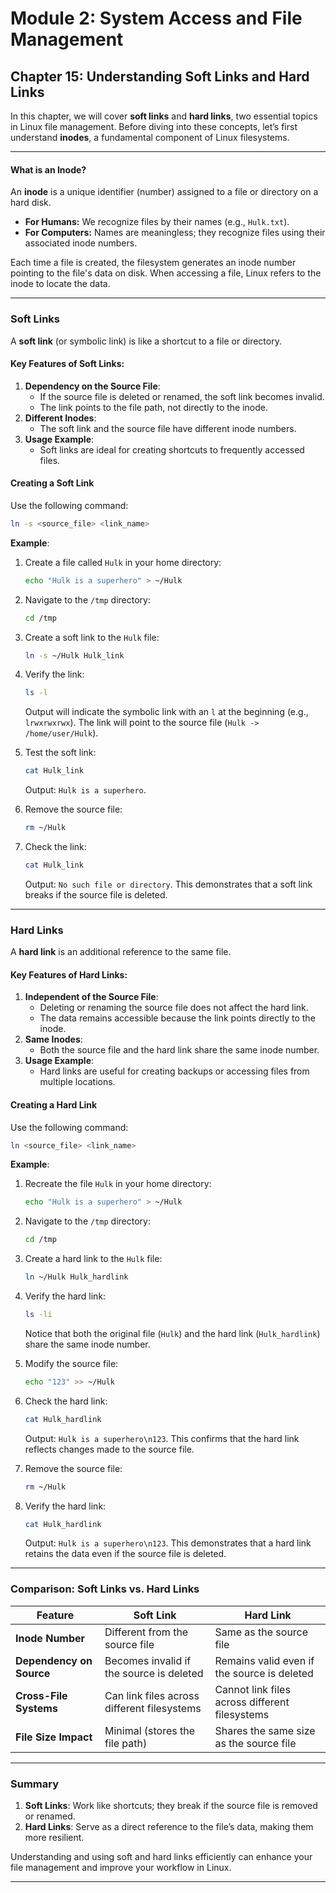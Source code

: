 # **Module 2: System Access and File Management**
## **Chapter 15: Understanding Soft Links and Hard Links**

In this chapter, we will cover **soft links** and **hard links**, two essential topics in Linux file management. Before diving into these concepts, let’s first understand **inodes**, a fundamental component of Linux filesystems.

---

#### **What is an Inode?**
An **inode** is a unique identifier (number) assigned to a file or directory on a hard disk.
- **For Humans:** We recognize files by their names (e.g., `Hulk.txt`).
- **For Computers:** Names are meaningless; they recognize files using their associated inode numbers.

Each time a file is created, the filesystem generates an inode number pointing to the file's data on disk. When accessing a file, Linux refers to the inode to locate the data.

---

### **Soft Links**
A **soft link** (or symbolic link) is like a shortcut to a file or directory.

#### **Key Features of Soft Links**:
1. **Dependency on the Source File**:
   - If the source file is deleted or renamed, the soft link becomes invalid.
   - The link points to the file path, not directly to the inode.
2. **Different Inodes**:
   - The soft link and the source file have different inode numbers.
3. **Usage Example**:
   - Soft links are ideal for creating shortcuts to frequently accessed files.

#### **Creating a Soft Link**
Use the following command:
```bash
ln -s <source_file> <link_name>
```

**Example**:
1. Create a file called `Hulk` in your home directory:
   ```bash
   echo "Hulk is a superhero" > ~/Hulk
   ```
2. Navigate to the `/tmp` directory:
   ```bash
   cd /tmp
   ```
3. Create a soft link to the `Hulk` file:
   ```bash
   ln -s ~/Hulk Hulk_link
   ```
4. Verify the link:
   ```bash
   ls -l
   ```
   Output will indicate the symbolic link with an `l` at the beginning (e.g., `lrwxrwxrwx`). The link will point to the source file (`Hulk -> /home/user/Hulk`).

5. Test the soft link:
   ```bash
   cat Hulk_link
   ```
   Output: `Hulk is a superhero`.

6. Remove the source file:
   ```bash
   rm ~/Hulk
   ```
7. Check the link:
   ```bash
   cat Hulk_link
   ```
   Output: `No such file or directory`. This demonstrates that a soft link breaks if the source file is deleted.

---

### **Hard Links**
A **hard link** is an additional reference to the same file.

#### **Key Features of Hard Links**:
1. **Independent of the Source File**:
   - Deleting or renaming the source file does not affect the hard link.
   - The data remains accessible because the link points directly to the inode.
2. **Same Inodes**:
   - Both the source file and the hard link share the same inode number.
3. **Usage Example**:
   - Hard links are useful for creating backups or accessing files from multiple locations.

#### **Creating a Hard Link**
Use the following command:
```bash
ln <source_file> <link_name>
```

**Example**:
1. Recreate the file `Hulk` in your home directory:
   ```bash
   echo "Hulk is a superhero" > ~/Hulk
   ```
2. Navigate to the `/tmp` directory:
   ```bash
   cd /tmp
   ```
3. Create a hard link to the `Hulk` file:
   ```bash
   ln ~/Hulk Hulk_hardlink
   ```
4. Verify the hard link:
   ```bash
   ls -li
   ```
   Notice that both the original file (`Hulk`) and the hard link (`Hulk_hardlink`) share the same inode number.

5. Modify the source file:
   ```bash
   echo "123" >> ~/Hulk
   ```
6. Check the hard link:
   ```bash
   cat Hulk_hardlink
   ```
   Output: `Hulk is a superhero\n123`. This confirms that the hard link reflects changes made to the source file.

7. Remove the source file:
   ```bash
   rm ~/Hulk
   ```
8. Verify the hard link:
   ```bash
   cat Hulk_hardlink
   ```
   Output: `Hulk is a superhero\n123`. This demonstrates that a hard link retains the data even if the source file is deleted.

---

### **Comparison: Soft Links vs. Hard Links**

| **Feature**             | **Soft Link**                                | **Hard Link**                                |
|-------------------------|----------------------------------------------|----------------------------------------------|
| **Inode Number**        | Different from the source file               | Same as the source file                      |
| **Dependency on Source**| Becomes invalid if the source is deleted     | Remains valid even if the source is deleted  |
| **Cross-File Systems**  | Can link files across different filesystems  | Cannot link files across different filesystems |
| **File Size Impact**    | Minimal (stores the file path)               | Shares the same size as the source file      |

---

### **Summary**
1. **Soft Links**: Work like shortcuts; they break if the source file is removed or renamed.
2. **Hard Links**: Serve as a direct reference to the file’s data, making them more resilient.

Understanding and using soft and hard links efficiently can enhance your file management and improve your workflow in Linux.

---
